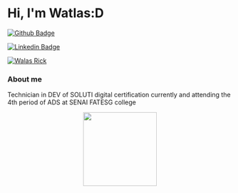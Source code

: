 # Hi, I'm Watlas:D

[![Github Badge](https://img.shields.io/badge/-Github-000?style=flat-square&logo=Github&logoColor=white&link=https://github.com/Watlas)](https://github.com/Watlas)

[![Linkedin Badge](https://img.shields.io/badge/-LinkedIn-blue?style=flat-square&logo=Linkedin&logoColor=white&link=https://www.linkedin.com/in/watlas-rick-371392181/)](https://www.linkedin.com/in/watlas-rick-371392181/)

<a href="mailto:watlas.trindade@soluti.com.br?subject=Questions" title="Email-Watlas">
    <img alt="Walas Rick" src="https://img.shields.io/badge/Watlas Rick-Gmail-red">
</a>

### About me
Technician in DEV of SOLUTI digital certification currently and attending the 4th period of ADS at SENAI FATESG college


<p align="center">
  <a href="https://github.com/Watlas/github-readme-stats">
    <img
      align="center"
      height="165"
      src="https://github-readme-stats.vercel.app/api?username=Watlas&count_private=true&show_icons=true&custom_title=Github%20Status&hide=issues&theme=radical"
    />
  </a>
</p>



